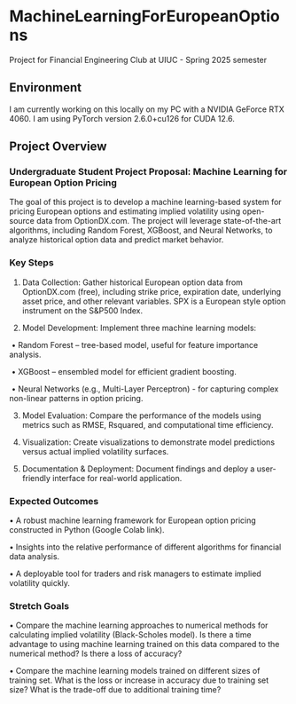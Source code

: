 # MachineLearningForEuropeanOptions
Project for Financial Engineering Club at UIUC - Spring 2025 semester

## Environment
I am currently working on this locally on my PC with a NVIDIA GeForce RTX 4060. I am using PyTorch version 2.6.0+cu126 for CUDA 12.6.

## Project Overview
### Undergraduate Student Project Proposal: Machine Learning for European Option Pricing

The goal of this project is to develop a machine learning-based system for pricing European options
and estimating implied volatility using open-source data from OptionDX.com. The project will
leverage state-of-the-art algorithms, including Random Forest, XGBoost, and Neural Networks, to
analyze historical option data and predict market behavior.

### Key Steps

1. Data Collection: Gather historical European option data from OptionDX.com (free),
including strike price, expiration date, underlying asset price, and other relevant variables.
SPX is a European style option instrument on the S&P500 Index.

2. Model Development: Implement three machine learning models:

&nbsp;• Random Forest – tree-based model, useful for feature importance analysis.

&nbsp;• XGBoost – ensembled model for efficient gradient boosting.

&nbsp;• Neural Networks (e.g., Multi-Layer Perceptron) - for capturing complex non-linear patterns in option pricing.

3. Model Evaluation: Compare the performance of the models using metrics such as RMSE, Rsquared, and computational time efficiency.

4. Visualization: Create visualizations to demonstrate model predictions versus actual implied volatility surfaces.

5. Documentation & Deployment: Document findings and deploy a user-friendly interface for real-world application.

### Expected Outcomes

• A robust machine learning framework for European option pricing constructed in Python (Google Colab link).

• Insights into the relative performance of different algorithms for financial data analysis.

• A deployable tool for traders and risk managers to estimate implied volatility quickly.

### Stretch Goals

• Compare the machine learning approaches to numerical methods for calculating implied volatility (Black-Scholes model). Is there a time advantage to using machine learning trained on this data compared to the numerical method? Is there a loss of accuracy?

• Compare the machine learning models trained on different sizes of training set. What is the loss or increase in accuracy due to training set size? What is the trade-off due to additional training time?